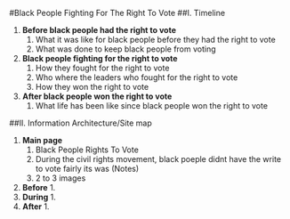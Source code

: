 #Black People Fighting For The Right To Vote
##I. Timeline 
   1. **Before black people had the right to vote**
      1. What it was like for black people before they had the right to vote
      2. What was done to keep black people from voting 
   2. **Black people fighting for the right to vote** 
      1. How they fought for the right to vote
      2. Who where the leaders who fought for the right to vote
      3. How they won the right to vote
   3. **After black people won the right to vote**
      1. What life has been like since black people won the right to vote

##II. Information Architecture/Site map

   1. **Main page**
      1. Black People Rights To Vote 
      2. During the civil rights movement, black poeple didnt have the write to vote fairly its was (Notes)
      3. 2 to 3 images
   2. **Before**
      1. 
   3. **During**
      1. 
   4. **After**
      1. 
